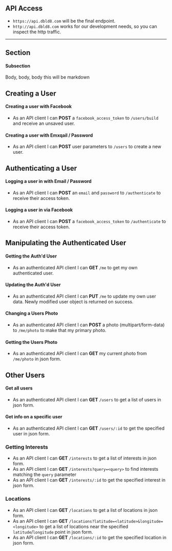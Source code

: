 ## API Access

* `https://api.dbld8.com` will be the final endpoint.
* `http://api.dbld8.com` works for our development needs, so you can inspect the http traffic.

---

## Section

#### Subsection
Body, body, body this will be markdown


## Creating a User

#### Creating a user with Facebook
* As an API client I can **POST** a `facebook_access_token` to `/users/build` and receive an unsaved user.

#### Creating a user with Emxqail / Password
* As an API client I can **POST** user parameters to `/users` to create a new user.

## Authenticating a User

#### Logging a user in with Email / Password
* As an API client I can **POST** an `email` and `password` to `/authenticate` to receive their access token.

#### Logging a user in via Facebook
* As an API client I can **POST** a `facebook_access_token` to `/authenticate` to receive their access token.

## Manipulating the Authenticated User

#### Getting the Auth'd User
* As an authenticated API client I can **GET** `/me` to get my own authenticated user.

#### Updating the Auth'd User
* As an authenticated API client I can **PUT** `/me` to update my own user data. Newly modified user object is returned on success.

#### Changing a Users Photo
* As an authenticated API client I can **POST** a photo (multipart/form-data) to `/me/photo` to make that my primary photo.

#### Getting the Users Photo
* As an authenticated API client I can **GET** my current photo from `/me/photo` in json form.

## Other Users

#### Get all users
* As an authenticated API client I can **GET** `/users` to get a list of users in json form.

#### Get info on a specific user
* As an authenticated API client I can **GET** `/users/:id` to get the specified user in json form.

### Getting Interests

* As an API client I can **GET** `/interests` to get a list of interests in json form.
* As an API client I can **GET** `/interests?query=<query>` to find interests matching the `query` parameter 
* As an API client I can **GET** `/interests/:id` to get the specified interest in json form.

### Locations

* As an API client I can **GET** `/locations` to get a list of locations in json form.
* As an API client I can **GET** `/locations?latitude=<latitude>&longitude=<longitude>` to get a list of locations near the specified `latitude`/`longitude` point in json form.
* As an API client I can **GET** `/locations/:id` to get the specified location in json form.